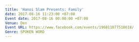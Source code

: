 ```yaml
---
title: 'Hanoi Slam Presents: Family'
date: 2017-08-16 11:23:00 +07:00
Event date: 2017-08-16 00:00:00 +07:00
Venue: Den
Event URL: https://www.facebook.com/events/196811077518618/
Genre: SPOKEN WORD
---
```


